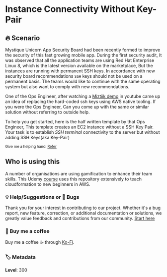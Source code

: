 # Instance Connectivity Without Key-Pair

## 🔥 Scenario

Mystique Unicorn App Security Board had been recently formed to improve the security of this fast growing mobile app. During the first security audit, It was observed that all the application teams are using Red Hat Enterprise Linux 8, which is the latest version available on the marketplace, But the instances are running with permanent SSH keys. In accordance with new security board recommendations `SSH` keys should not be used on a permanent basis. The teams would like to continue with the same operating system but also want to comply with new recommendations.

One of the Ops Engineer, after watching a [Miztiik demo][1] in youtube came up an idea of replacing the hard-coded ssh keys using AWS native tooling. If you were the Ops Engineer, Can you come up with the same or similar solution without referring to outside help.

To help you get started, here is the half written template by that Ops Engineer, This template creates an EC2 instance without a SSH Key Pair. Your task is to establish _SSH terminal_ connectivity to the server but without adding SSH Keys(aka Key-Pair)

<sup>Give me a helping hand: [Refer][1]</sup>

## Who is using this

A number of organisations are using gamification to enhance their team skills. This Udemy [course][100] uses this repository extensively to teach cloudformation to new beginners in AWS.

### 💡 Help/Suggestions or 🐛 Bugs

Thank you for your interest in contributing to our project. Whether it's a bug report, new feature, correction, or additional documentation or solutions, we greatly value feedback and contributions from our community. [Start here][200]

### 👋 Buy me a coffee

Buy me a coffee ☕ through [Ko-Fi](https://ko-fi.com/miztiik).

### 🏷️ Metadata

**Level**: 300

[1]: https://www.youtube.com/channel/UC_evcfxhjjui5hChhLE08tQ/search?query=security+ssh

[100]: https://www.udemy.com/course/aws-cloud-development-kit-from-beginner-to-professional/?referralCode=E15D7FB64E417C547579

[200]: https://github.com/miztiik/cfn-challenges/issues
